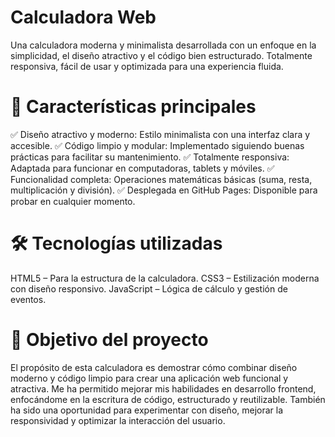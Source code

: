 # Calculadora Web
Una calculadora moderna y minimalista desarrollada con un enfoque en la simplicidad, el diseño atractivo y el código bien estructurado. Totalmente responsiva, fácil de usar y optimizada para una experiencia fluida. 

# 🚀 Características principales
✅ Diseño atractivo y moderno: Estilo minimalista con una interfaz clara y accesible.
✅ Código limpio y modular: Implementado siguiendo buenas prácticas para facilitar su mantenimiento.
✅ Totalmente responsiva: Adaptada para funcionar en computadoras, tablets y móviles.
✅ Funcionalidad completa: Operaciones matemáticas básicas (suma, resta, multiplicación y división).
✅ Desplegada en GitHub Pages: Disponible para probar en cualquier momento.

# 🛠 Tecnologías utilizadas
HTML5 – Para la estructura de la calculadora.
CSS3 – Estilización moderna con diseño responsivo.
JavaScript – Lógica de cálculo y gestión de eventos.

# 🎯 Objetivo del proyecto
El propósito de esta calculadora es demostrar cómo combinar diseño moderno y código limpio para crear una aplicación web funcional y atractiva. Me ha permitido mejorar mis habilidades en desarrollo frontend, enfocándome en la escritura de código, estructurado y reutilizable. También ha sido una oportunidad para experimentar con diseño, mejorar la responsividad y optimizar la interacción del usuario.
